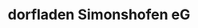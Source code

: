 ---
title: "dorfladen Simonshofen eG"
url: /lauf-a-d-pegnitz/dorfladen-simonshofen-eg/
shop: Supermarkt
---